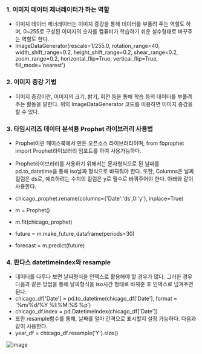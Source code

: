 ### 1. 이미지 데이터 제너레이터가 하는 역할
- 이미지 데이터 제너레이터는 이미지 증강을 통해 데이터를 부풀려 주는 역할도 하며, 0~255로 구성된 이미지의 숫자를 컴퓨터가 학습하기 쉬운 실수형태로 바꾸주는 역할도 한다.
- ImageDataGenerator(rescale=1/255.0, rotation_range=40, width_shift_range=0.2, height_shift_range=0.2, shear_range=0.2, zoom_range=0.2, horizontal_flip=True, vertical_flip=True, fill_mode='nearest')
### 2. 이미지 증강 기법
- 이미지 증강이란, 이미지의 크기, 밝기, 회전 등을 통해 학습 등의 데이터를 부풀려주는 활동을 말한다. 위의 ImageDataGenerator 코드를 이용하면 이미지 증강을 할 수 있다.
### 3. 타임시리즈 데이터 분석용 Prophet 라이브러리 사용법
- Prophet이란 페이스북에서 만든 오픈소스 라이브러리이며, from fbprophet import Prophet라이브러리 임포트를 하여 사용가능하다.
- Prophet라이브러리를 사용하기 위해서는 문자형식으로 된 날짜를 pd.to_datetime을 통해 iso날짜 형식으로 바꿔줘야 한다. 또한, Columns은 날짜컬럼은 ds로, 예측하려는 수치의 컬럼은 y로 필수로 바꿔주어야 한다. 아래와 같이 사용한다.
- chicago_prophet.rename(columns={'Date':'ds',0:'y'}, inplace=True)

- m = Prophet()
- m.fit(chicago_prophet)
- future = m.make_future_dataframe(periods=30)
- forecast = m.predict(future)

### 4. 판다스 datetimeindex와 resample
- 데이터를 다루다 보면 날짜형식을 인덱스로 활용해야 할 경우가 많다. 그러한 경우 다음과 같은 방법을 통해 날짜형식을 iso시간 형태로 바꿔준 후 인덱스로 넘겨주면된다.
- chicago_df['Date'] = pd.to_datetime(chicago_df['Date'], format = '%m/%d/%Y %I:%M:%S %p')
- chicago_df.index = pd.DatetimeIndex(chicago_df['Date'])
- 또한 resample함수를 통해, 날짜를 얼마 간격으로 표시할지 설정 가능하다. 다음과 같이 사용한다.
- year_df = chicago_df.resample('Y').size()

![image](https://user-images.githubusercontent.com/78472987/109779334-321ab500-7c49-11eb-90a3-5c4c733da0be.png)


